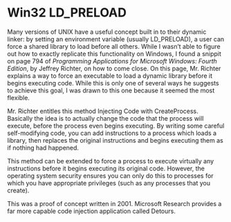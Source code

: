 # Win32 LD\_PRELOAD

Many versions of UNIX have a useful concept built in to their dynamic
linker: by setting an environment variable (usually LD\_PRELOAD), a user
can force a shared library to load before all others. While I wasn’t
able to figure out how to exactly replicate this functionality on
Windows, I found a snippit on page 794 of *Programming Applications for
Microsoft Windows: Fourth Edition*, by Jeffrey Richter, on how to come
close. On this page, Mr. Richter explains a way to force an executable
to load a dynamic library before it begins executing code. While this is
only one of several ways he suggests to achieve this goal, I was drawn
to this one because it seemed the most flexible.

Mr. Richter entitles this method Injecting Code with CreateProcess.
Basically the idea is to actually change the code that the process will
execute, before the process even begins executing. By writing some
careful self-modifying code, you can add instructions to a process which
loads a library, then replaces the original instructions and begins
executing them as if nothing had happened.

This method can be extended to force a process to execute virtually any
instructions before it begins executing its original code. However, the
operating system security ensures you can only do this to processes for
which you have appropriate privileges (such as any processes that you
create).

This was a proof of concept written in 2001. Microsoft Research provides
a far more capable code injection application called Detours.
